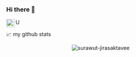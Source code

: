 ### Hi there 👋

<!--
**surawut-jirasaktavee/surawut-jirasaktavee** is a ✨ _special_ ✨ repository because its `README.md` (this file) appears on your GitHub profile.

Here are some ideas to get you started:

- 🔭 I’m currently working on ...
- 🌱 I’m currently learning ...
- 👯 I’m looking to collaborate on ...
- 🤔 I’m looking for help with ...
- 💬 Ask me about ...
- 📫 How to reach me: ...
- 😄 Pronouns: ...
- ⚡ Fun fact: ...
-->

<a href="[https://www.linkedin.com/in/abhisheknaiidu/](https://www.linkedin.com/in/surawut-jirasaktavee/)">
  <img align="left" alt="Surawut's LINKEDIN" width="22px" src="https://raw.githubusercontent.com/peterthehan/petertheha
n/master/assets/linkedin.svg" />
</a>
U

📈 my github stats

<p align="center"> <img src="https://github-readme-stats.vercel.app/api?username=surawut-jirasaktavee&show_icons=true&theme=gotham" alt="surawut-jirasaktavee" />
